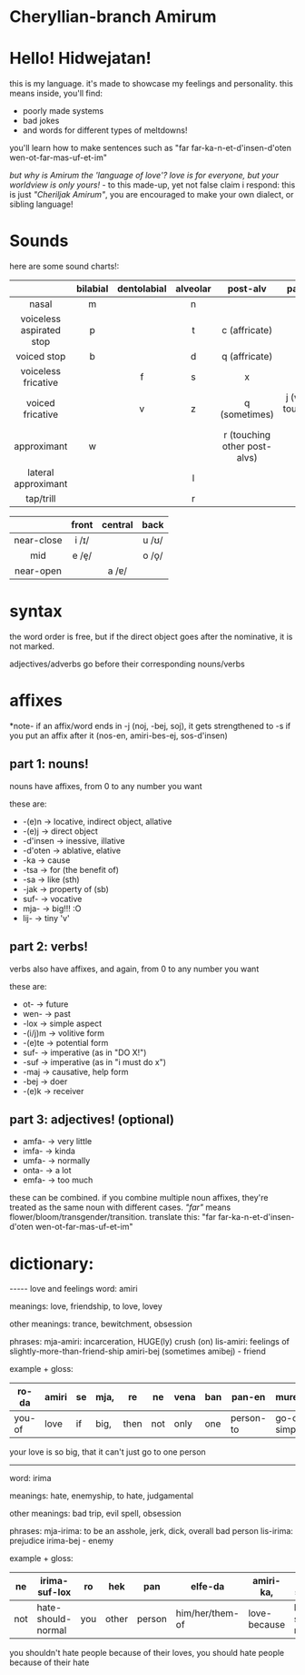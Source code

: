 # Cheryllian-branch Amirum

# Hello! Hidwejatan!

this is my language. it's made to showcase my feelings and personality. this means inside, you'll find:
- poorly made systems
- bad jokes
- and words for different types of meltdowns!

you'll learn how to make sentences such as "far far-ka-n-et-d'insen-d'oten wen-ot-far-mas-uf-et-im"

*but why is Amirum the 'language of love'? love is for everyone, but your worldview is only yours!* - to this made-up, yet not false claim i respond: this is just *"Cheriljak Amirum"*, you are encouraged to make your own dialect, or sibling language!

# Sounds

here are some sound charts!:

|  | bilabial | dentolabial | alveolar | post-alv | palatal | velar | uvular | glottal |
|:---:|:---:|:---:|:---:|:---:|:---:|:---:|:---:|:---:|
| nasal | m |  | n |  |  |  |  |  |
| voiceless aspirated stop | p |  | t | c (affricate) |  | k |  |  |
| voiced stop | b |  | d | q (affricate) |  | g |  |  |
| voiceless fricative |  | f | s | x |  | k (sometimes) | k (sometimes) | h |
| voiced fricative |  | v | z | q (sometimes) | j (when touching i) |  |  |  |
| approximant | w |  |  | r (touching other post-alvs) | j | w |  |  |
| lateral approximant |  |  | l |  |  |  |  |  |
| tap/trill |  |  | r |  |  |  | r (dialectal) |  |

|  | front | central | back |
|:---:|:---:|:---:|:---:|
| near-close | i /ɪ/ |  | u /ʊ/ |
| mid | e /e̞/ |  | o /o̞/ |
| near-open |  | a /ɐ/ |  |

# syntax

the word order is free, but if the direct object goes after the nominative, it is not marked.

adjectives/adverbs go before their corresponding nouns/verbs

# affixes

 *note- if an affix/word ends in -j (noj, -bej, soj), it gets strengthened to -s if you put an affix after it (nos-en, amiri-bes-ej, sos-d'insen)

## part 1: nouns!

nouns have affixes, from 0 to any number you want

these are:
- -(e)n → locative, indirect object, allative
- -(e)j → direct object
- -d'insen → inessive, illative
- -d'oten → ablative, elative
- -ka → cause
- -tsa → for (the benefit of)
- -sa → like (sth)
- -jak → property of (sb)
- suf- → vocative
- mja- → big!!! :O
- lij- → tiny 'v'

## part 2: verbs!

verbs also have affixes, and again, from 0 to any number you want

these are:
- ot- → future
- wen- → past
- -lox → simple aspect
- -(i/j)m → volitive form
- -(e)te → potential form
- suf- → imperative (as in "DO X!")
- -suf → imperative (as in "i must do x")
- -maj → causative, help form
- -bej → doer
- -(e)k → receiver

## part 3: adjectives! (optional)
- amfa- → very little
- imfa- → kinda
- umfa- → normally
- onta- → a lot
- emfa- → too much

these can be combined. if you combine multiple noun affixes, they're treated as the same noun with different cases. *"far"* means flower/bloom/transgender/transition. translate this: "far far-ka-n-et-d'insen-d'oten wen-ot-far-mas-uf-et-im"

# dictionary:

----- love and feelings
word:
amiri

meanings:
love, friendship, to love, lovey

other meanings:
trance, bewitchment, obsession

phrases:
mja-amiri: incarceration, HUGE(ly) crush (on)
lis-amiri: feelings of slightly-more-than-friend-ship
amiri-bej (sometimes amibej) - friend

example + gloss:

| ro-da | amiri | se | mja, | re | ne | vena | ban | pan-en | muretlox |
|---|---|---|---|---|---|---|---|---|---|
| you-of | love | if | big, | then | not | only | one | person-to | go-can-simple |

your love is so big, that it can't just go to one person

-----
word:
irima

meanings:
hate, enemyship, to hate, judgamental

other meanings:
bad trip, evil spell, obsession

phrases:
mja-irima: to be an asshole, jerk, dick, overall bad person
lis-irima: prejudice
irima-bej - enemy

example + gloss:

| ne | irima-suf-lox | ro | hek | pan | elfe-da | amiri-ka, | irima-suf-lox | ro | hek | pan | elfe-da | irima-ka |
|---|---|---|---|---|---|---|---|---|---|---|---|---|
| not | hate-should-normal | you | other | person | him/her/them-of | love-because | hate-should-normal | you | other | person | him/her/them-of | hate-because |

you shouldn't hate people because of their loves, you should hate people because of their hate
